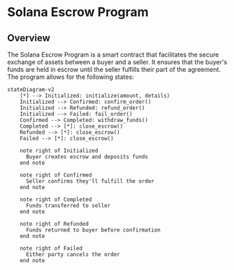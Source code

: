 # Solana Escrow Program

## Overview

The Solana Escrow Program is a smart contract that facilitates the secure exchange of assets between a buyer and a seller. It ensures that the buyer's funds are held in escrow until the seller fulfills their part of the agreement. The program allows for the following states:

```mermaid
stateDiagram-v2
    [*] --> Initialized: initialize(amount, details)
    Initialized --> Confirmed: confirm_order()
    Initialized --> Refunded: refund_order()
    Initialized --> Failed: fail_order()
    Confirmed --> Completed: withdraw_funds()
    Completed --> [*]: close_escrow()
    Refunded --> [*]: close_escrow()
    Failed --> [*]: close_escrow()

    note right of Initialized
      Buyer creates escrow and deposits funds
    end note

    note right of Confirmed
      Seller confirms they'll fulfill the order
    end note

    note right of Completed
      Funds transferred to seller
    end note

    note right of Refunded
      Funds returned to buyer before confirmation
    end note

    note right of Failed
      Either party cancels the order
    end note
```
